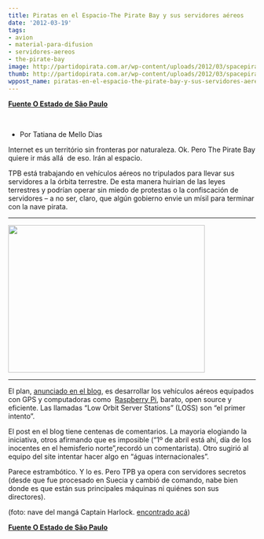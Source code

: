 ```yaml
---
title: Piratas en el Espacio-The Pirate Bay y sus servidores aéreos
date: '2012-03-19'
tags:
- avion
- material-para-difusion
- servidores-aereos
- the-pirate-bay
image: http://partidopirata.com.ar/wp-content/uploads/2012/03/spacepirate.jpg
thumb: http://partidopirata.com.ar/wp-content/uploads/2012/03/spacepirate-150x150.jpg
wppost_name: piratas-en-el-espacio-the-pirate-bay-y-sus-servidores-aereos
---
```


<strong><a href="http://blogs.estadao.com.br/tatiana-dias/piratas-no-espaco/" target="_blank">Fuente O Estado de São Paulo</a></strong>

&nbsp;
<ul>
	<li>Por Tatiana de Mello Dias</li>
</ul>
Internet es un território sin fronteras por naturaleza. Ok. Pero The Pirate Bay quiere ir más allá  de eso. Irán al espacio.

TPB está trabajando en vehículos aéreos no tripulados para llevar sus servidores a la órbita terrestre. De esta manera huirian de las leyes terrestres y podrían operar sin miedo de protestas o la confiscación de servidores – a no ser, claro, que algún gobierno envie un mísil para terminar con la nave pirata.

<hr />

<a href="http://partidopirata.com.ar/wp-content/uploads/2012/03/spacepirate.jpg"><img class="aligncenter size-full wp-image-3568" title="Piratas en el Espacio" src="http://partidopirata.com.ar/wp-content/uploads/2012/03/spacepirate.jpg" alt="" width="400" height="300" /></a>

<hr />

El plan, <a href="http://thepiratebay.se/blog/210">anunciado en el blog</a>, es desarrollar los vehículos aéreos equipados con GPS y computadoras como  <a href="http://www.raspberrypi.org/">Raspberry Pi</a>, barato, open source y eficiente. Las llamadas “Low Orbit Server Stations” (LOSS) son “el primer intento”.

El post en el blog tiene centenas de comentarios. La mayoria elogiando la iniciativa, otros afirmando que es imposible (“1º de abril está ahí, día de los inocentes en el hemisferio norte”,recordó un comentarista). Otro sugirió al equipo del site intentar hacer algo en “águas internacionales”.

Parece estrambótico. Y lo es. Pero TPB ya opera con servidores secretos (desde que fue procesado en Suecia y cambió de comando, nabe bien donde es que están sus principales máquinas ni quiénes son sus directores).

(foto: nave del mangá Captain Harlock. <a href="http://www.dvdtalk.com/reviews/10280/space-pirate-captain-herlock-tendrils-fear-vol-2/">encontrado acá</a>)

<strong><a href="http://blogs.estadao.com.br/tatiana-dias/piratas-no-espaco/" target="_blank">Fuente O Estado de São Paulo</a></strong>
